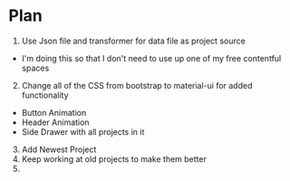 # Plan

1. Use Json file and transformer for data file as project source

- I'm doing this so that I don't need to use up one of my free contentful spaces

2. Change all of the CSS from bootstrap to material-ui for added functionality

- Button Animation
- Header Animation
- Side Drawer with all projects in it

3. Add Newest Project
4. Keep working at old projects to make them better
5.
